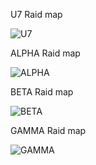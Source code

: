 U7 Raid map

<img src="https://cdn.discordapp.com/attachments/693018843857027142/818556713800040448/unknown.png" alt="U7">

ALPHA Raid map

<img src="https://cdn.discordapp.com/attachments/623889495946952715/818555151136587866/unknown.png" alt="ALPHA">

BETA Raid map

<img src="https://cdn.discordapp.com/attachments/623889495946952715/808016439289577492/unknown.png" alt="BETA">

GAMMA Raid map

<img src="https://cdn.discordapp.com/attachments/623889495946952715/811708089664405534/unknown.png" alt="GAMMA">